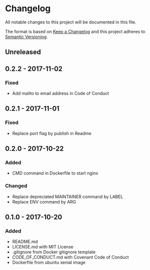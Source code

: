 # Changelog

All notable changes to this project will be documented in this file.

The format is based on [Keep a Changelog][keep_a_changelog]
and this project adheres to [Semantic Versioning][semantic_versioning].

## Unreleased

## 0.2.2 - 2017-11-02

### Fixed

*   Add mailto to email address in Code of Conduct

## 0.2.1 - 2017-11-01

### Fixed

*   Replace port flag by publish in Readme

## 0.2.0 - 2017-10-22

### Added

*   CMD command in Dockerfile to start nginx

### Changed

*   Replace depreciated MAINTAINER command by LABEL
*   Replace ENV command by ARG

## 0.1.0 - 2017-10-20

### Added

*   README.md
*   LICENSE.md with MIT License
*   .gitignore from Docker gitignore template
*   CODE_OF_CONDUCT.md with Covenant Code of Conduct
*   Dockerfile from ubuntu xenial image

[keep_a_changelog]: http://keepachangelog.com/en/1.0.0
[semantic_versioning]: http://semver.org/spec/v2.0.0.html
